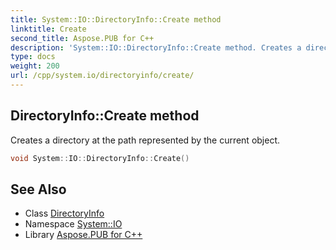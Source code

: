 ```yaml
---
title: System::IO::DirectoryInfo::Create method
linktitle: Create
second_title: Aspose.PUB for C++
description: 'System::IO::DirectoryInfo::Create method. Creates a directory at the path represented by the current object in C++.'
type: docs
weight: 200
url: /cpp/system.io/directoryinfo/create/
---
```

## DirectoryInfo::Create method


Creates a directory at the path represented by the current object.

```cpp
void System::IO::DirectoryInfo::Create()
```

## See Also

* Class [DirectoryInfo](../)
* Namespace [System::IO](../../)
* Library [Aspose.PUB for C++](../../../)

